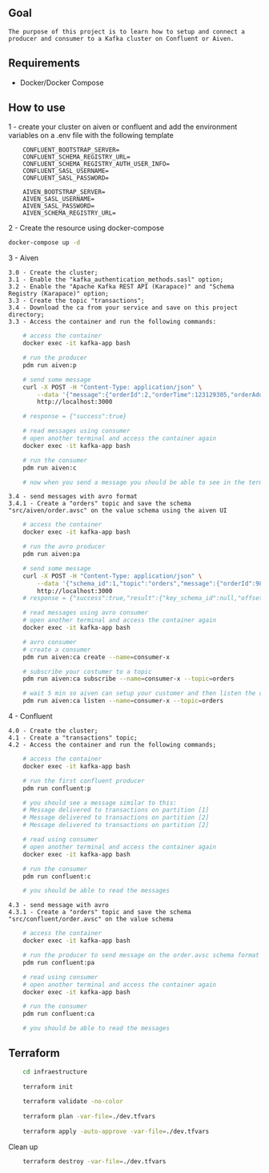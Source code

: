 
## Goal
    The purpose of this project is to learn how to setup and connect a producer and consumer to a Kafka cluster on Confluent or Aiven.

## Requirements
- Docker/Docker Compose

## How to use
1 - create your cluster on aiven or confluent and add the environment variables on a .env file with the following template
```
    CONFLUENT_BOOTSTRAP_SERVER=
    CONFLUENT_SCHEMA_REGISTRY_URL=
    CONFLUENT_SCHEMA_REGISTRY_AUTH_USER_INFO=
    CONFLUENT_SASL_USERNAME=
    CONFLUENT_SASL_PASSWORD=

    AIVEN_BOOTSTRAP_SERVER=
    AIVEN_SASL_USERNAME=
    AIVEN_SASL_PASSWORD=
    AIVEN_SCHEMA_REGISTRY_URL=
```

2 - Create the resource using docker-compose
```bash
docker-compose up -d
```

3 - Aiven

    3.0 - Create the cluster;
    3.1 - Enable the "kafka_authentication_methods.sasl" option;
    3.2 - Enable the "Apache Kafka REST API (Karapace)" and "Schema Registry (Karapace)" option;
    3.3 - Create the topic "transactions";
    3.4 - Download the ca from your service and save on this project directory;
    3.3 - Access the container and run the following commands:
```bash
    # access the container
    docker exec -it kafka-app bash

    # run the producer
    pdm run aiven:p

    # send some message
    curl -X POST -H "Content-Type: application/json" \
        --data '{"message":{"orderId":2,"orderTime":123129305,"orderAddress":"my address"},"topic":"transactions"}' \
        http://localhost:3000

    # response = {"success":true}

    # read messages using consumer
    # open another terminal and access the container again
    docker exec -it kafka-app bash

    # run the consumer
    pdm run aiven:c

    # now when you send a message you should be able to see in the terminal
```
    3.4 - send messages with avro format
    3.4.1 - Create a "orders" topic and save the schema "src/aiven/order.avsc" on the value schema using the aiven UI
```bash
    # access the container
    docker exec -it kafka-app bash

    # run the avro producer
    pdm run aiven:pa

    # send some message
    curl -X POST -H "Content-Type: application/json" \
        --data '{"schema_id":1,"topic":"orders","message":{"orderId":987,"orderTime":94385034,"orderAddress":"Parqu st b E"}}' \
        http://localhost:3000
    # response = {"success":true,"result":{"key_schema_id":null,"offsets":[{"offset":0,"partition":0}],"value_schema_id":1}}

    # read messages using avro consumer
    # open another terminal and access the container again
    docker exec -it kafka-app bash

    # avro consumer
    # create a consumer
    pdm run aiven:ca create --name=consumer-x

    # subscribe your costumer to a topic
    pdm run aiven:ca subscribe --name=consumer-x --topic=orders

    # wait 5 min so aiven can setup your customer and then listen the orders topic
    pdm run aiven:ca listen --name=consumer-x --topic=orders
```

4 - Confluent

    4.0 - Create the cluster;
    4.1 - Create a "transactions" topic;
    4.2 - Access the container and run the following commands;
```bash
    # access the container
    docker exec -it kafka-app bash

    # run the first confluent producer
    pdm run confluent:p

    # you should see a message similar to this:
    # Message delivered to transactions on partition [1]
    # Message delivered to transactions on partition [2]
    # Message delivered to transactions on partition [2]

    # read using consumer
    # open another terminal and access the container again
    docker exec -it kafka-app bash

    # run the consumer
    pdm run confluent:c

    # you should be able to read the messages
```
    4.3 - send message with avro
    4.3.1 - Create a "orders" topic and save the schema "src/confluent/order.avsc" on the value schema
```bash
    # access the container
    docker exec -it kafka-app bash

    # run the producer to send message on the order.avsc schema format
    pdm run confluent:pa

    # read using consumer
    # open another terminal and access the container again
    docker exec -it kafka-app bash

    # run the consumer
    pdm run confluent:ca

    # you should be able to read the messages
```  

## Terraform
```bash
    cd infraestructure 
    
    terraform init 
        
    terraform validate -no-color
        
    terraform plan -var-file=./dev.tfvars
        
    terraform apply -auto-approve -var-file=./dev.tfvars
```

Clean up
```bash
    terraform destroy -var-file=./dev.tfvars
```